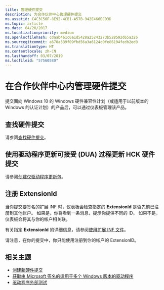 ```yaml
---
title: 管理硬件提交
description: 为合作伙伴中心管理硬件提交
ms.assetid: C4C3C56F-8E92-4CB1-A57B-942E466ECD3D
ms.topic: article
ms.date: 04/20/2017
ms.localizationpriority: medium
ms.openlocfilehash: cdaab461c6a1d5428a25243273b528592d65a326
ms.sourcegitcommit: a678a339f09fbd56a3a6124c0fe86194fedb2ed0
ms.translationtype: HT
ms.contentlocale: zh-CN
ms.lasthandoff: 03/07/2019
ms.locfileid: "57560580"
---
```

# <a name="managing-hardware-submissions-in-the-partner-center"></a>在合作伙伴中心内管理硬件提交

提交面向 Windows 10 的 Windows 硬件兼容性计划（或适用于以前版本的 Windows 的认证计划）的产品后，可以通过仪表板管理该产品。

## <a name="find-a-hardware-submission"></a>查找硬件提交

请参阅[查找硬件提交](find-hardware-submission.md)。

## <a name="update-an-hck-hardware-submission-using-the-driver-update-acceptable-dua-process"></a>使用驱动程序更新可接受 (DUA) 过程更新 HCK 硬件提交

请参阅[创建仅驱动程序更新包](https://docs.microsoft.com/windows-hardware/test/hlk/user/create-a-driver-only-update-package)。

## <a name="registering-an-extensionid"></a>注册 ExtensionId

当你提交要签名的扩展 INF 时，仪表板会检查指定的 **ExtensionId** 是否先前已注册到其他帐户。
如果是，你将看到一条消息，提示你提供不同的 ID。 如果不是，仪表板会将其与你的帐户相关联。

有关指定 **ExtensionId** 的详细信息，请参阅[使用扩展 INF 文件](https://docs.microsoft.com/windows-hardware/drivers/install/using-an-extension-inf-file)。

请注意，在你的提交中，你只能使用注册到你的帐户的 ExtensionID。

## <a name="related-topics"></a>相关主题

- [创建新硬件提交](create-a-new-hardware-submission.md)
- [获取由 Microsoft 签名的适用于多个 Windows 版本的驱动程序](get-drivers-signed-by-microsoft-for-multiple-windows-versions.md)
- [驱动程序外部测试](driver-flighting.md)
